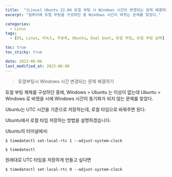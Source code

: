 ```yaml
---
title:  "[Linux] Ubuntu 22.04 듀얼 부팅 시 Windows 시간이 변경되는 문제 해결하기"
excerpt: "컴퓨터에 듀얼 부팅을 구성하던 중 Windows 시간이 바뀌는 문제를 찾았다."

categories:
  - Linux
tags:
  - [OS, Linux, 리눅스, 우분투, Ubuntu, Dual boot, 듀얼 부팅, 듀얼 부팅 날짜]

toc: true
toc_sticky: true

date: 2023-06-06
last_modified_at: 2023-06-06
---
```


> 듀얼부팅시 Windows 시간 변경되는 문제 해결하기
 

듀얼 부팅 체제를 구성하던 중에, Windows > Ubuntu 는 이상이 없는데
Ubuntu > Windows 로 바꿨을 시에 Windows 시간이 동기화가 되지 않는 문제를 찾았다.

Ubuntu는 UTC 시간을 기준으로 저장하는데, 로컬 타임으로 바꿔주면 된다.

Ubuntu에서 로컬 타임 저장하는 방법을 설명하겠습니다.

 
Ubuntu의 터미널에서:

```linux
$ timedatectl set-local-rtc 1 --adjust-system-clock
 
$ timedatectl
```

원래대로 UTC 타임을 저장하게 만들고 싶다면

```linux
$ timedatectl set-local-rtc 0 --adjust-system-clock
```